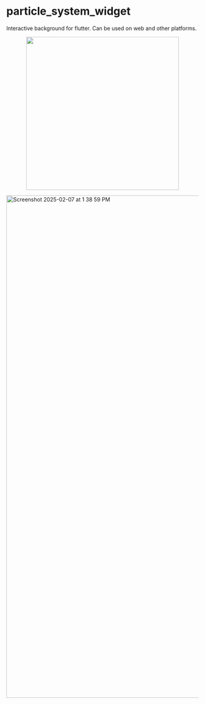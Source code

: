 # particle_system_widget

Interactive background for flutter. Can be used on web and other platforms.
<p align="center"> <img width="400" src= "https://github.com/user-attachments/assets/797917ee-dbfe-4dce-9017-1d6c4957c4a9" /> </p>
<img width="1312" alt="Screenshot 2025-02-07 at 1 38 59 PM" src="https://github.com/user-attachments/assets/69e8198c-ea98-4027-b416-9b2af803fe9c" />
